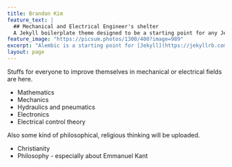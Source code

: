 ```yaml
---
title: Brandon Kim
feature_text: |
  ## Mechanical and Electrical Engineer's shelter
  A Jekyll boilerplate theme designed to be a starting point for any Jekyll website
feature_image: "https://picsum.photos/1300/400?image=989"
excerpt: "Alembic is a starting point for [Jekyll](https://jekyllrb.com/) projects. Rather than starting from scratch, this boilerplate is designed to get the ball rolling immediately. Install it, configure it, tweak it, push it."
layout: page
---
```

Stuffs for everyone to improve themselves in mechanical or electrical fields are here.

- Mathematics
- Mechanics
- Hydraulics and pneumatics
- Electronics
- Electrical control theory

Also some kind of philosophical, religious thinking will be uploaded.

- Christianity
- Philosophy - especially about Emmanuel Kant
